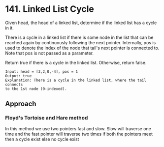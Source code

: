 # 141. Linked List Cycle
Given head, the head of a linked list, determine if the linked list has a 
cycle in it.

There is a cycle in a linked list if there is some node in the list that 
can be reached again by continuously following the next pointer. 
Internally, pos is used to denote the index of the node that tail's next 
pointer is connected to. Note that pos is not passed as a parameter.

Return true if there is a cycle in the linked list. Otherwise, return 
false.

```
Input: head = [3,2,0,-4], pos = 1
Output: true
Explanation: There is a cycle in the linked list, where the tail connects 
to the 1st node (0-indexed).
```

## Approach

### Floyd's Tortoise and Hare method

In this method we use two pointers fast and slow. Slow will traverse one 
time and the fast pointer will traverse two times if both the pointers 
meet then a cycle exist else no cycle exist 
